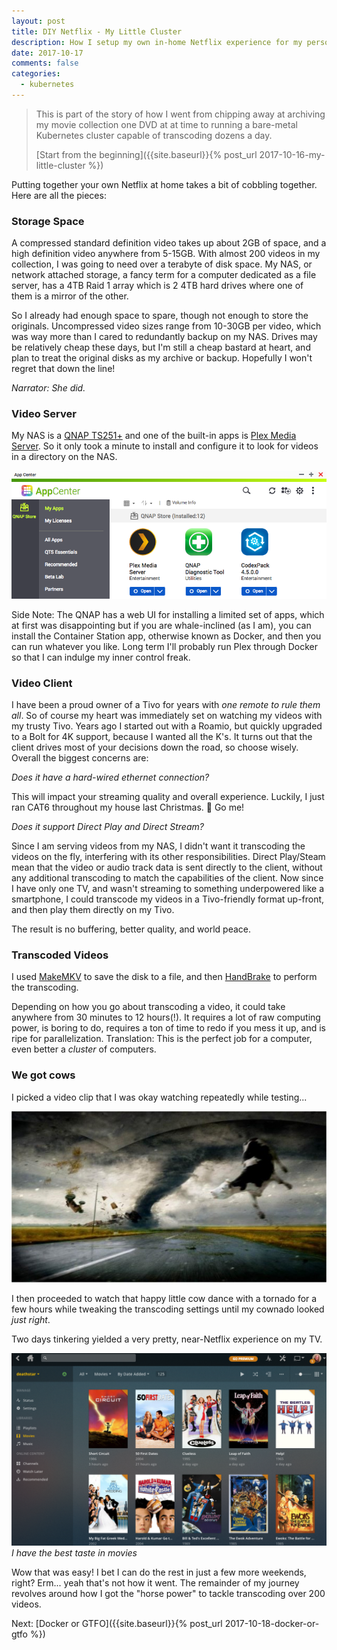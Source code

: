 ```yaml
---
layout: post
title: DIY Netflix - My Little Cluster
description: How I setup my own in-home Netflix experience for my personal videos
date: 2017-10-17
comments: false
categories:
  - kubernetes
---
```


> This is part of the story of how I went from chipping away at archiving my movie collection one DVD
at at time to running a bare-metal Kubernetes cluster capable of transcoding dozens a day.
>
> [Start from the beginning]({{site.baseurl}}{% post_url 2017-10-16-my-little-cluster %})


Putting together your own Netflix at home takes a bit of cobbling together. Here
are all the pieces:

### Storage Space
A compressed standard definition video takes up about 2GB of space, and a high definition video
anywhere from 5-15GB. With almost 200 videos in my collection, I was going to need over a terabyte
of disk space. My NAS, or network attached storage,
a fancy term for a computer dedicated as a file server, has a 4TB Raid 1 array which is 2 4TB hard drives where one of them is a mirror of the other.

So I already had enough space to spare, though not enough to store the originals. Uncompressed
video sizes range from 10-30GB per video, which was way more than I cared to redundantly backup
on my NAS. Drives may be relatively cheap these days, but I'm still a cheap bastard
at heart, and plan to treat the original disks as my archive or backup. Hopefully I
won't regret that down the line!

_Narrator: She did._

### Video Server
My NAS is a [QNAP TS251+](https://www.qnap.com/en-us/product/ts-251+) and one
of the built-in apps is [Plex Media Server](http://plex.tv). So it only took a minute to install and
configure it to look for videos in a directory on the NAS.

![QNAP Plex Installation Screenshot](/images/handbrk8s/qnap.png)

Side Note: The QNAP has a web UI for installing a limited set of apps, which at first
was disappointing but if you are whale-inclined (as I am), you can install
the Container Station app, otherwise known as Docker, and then you can run whatever you like.
Long term I'll probably run Plex through Docker so that I can indulge my inner control freak.

### Video Client
I have been a proud owner of a Tivo for years with _one remote to rule them all_.
So of course my heart was immediately set on watching my videos with my trusty Tivo.
Years ago I started out with a Roamio, but quickly upgraded to a Bolt for 4K support,
because I wanted all the K's. It turns out that the client drives most of
your decisions down the road, so choose wisely. Overall the biggest concerns are:

_Does it have a hard-wired ethernet connection?_

This will impact your streaming quality and overall experience.
Luckily, I just ran CAT6 throughout my house last Christmas. 🎄 Go me!

_Does it support Direct Play and Direct Stream?_

Since I am serving videos from my NAS, I didn't
want it transcoding the videos on the fly, interfering with its other responsibilities.
Direct Play/Steam mean that the video or audio track data is sent directly to the client,
without any additional transcoding to match
the capabilities of the client. Now since I have only one TV, and wasn't streaming
to something underpowered like a smartphone, I could transcode
my videos in a Tivo-friendly format up-front, and then play them directly on my Tivo.

The result is no buffering, better quality, and world peace.

### Transcoded Videos
I used [MakeMKV](http://www.makemvk.com) to save the disk to a file, and
then [HandBrake](http://handbrake.fr) to perform the transcoding.

Depending on how you go about transcoding a video, it could take anywhere from
30 minutes to 12 hours(!). It requires a lot of raw computing power,
is boring to do, requires a ton of time to redo if you mess it up, and is ripe
for parallelization. Translation: This is the perfect job for a computer,
even better a _cluster_ of computers.

### We got cows
I picked a video clip that I was okay watching repeatedly while testing...

![flying cow scene from Twister](/images/handbrk8s/twister.jpg)

I then proceeded to watch that happy little cow dance with a tornado for a few hours while
tweaking the transcoding settings until my cownado looked _just right_.

Two days tinkering yielded a very pretty, near-Netflix experience
on my TV.

![Plex Screenshot](/images/handbrk8s/plex.png)
*I have the best taste in movies*

Wow that was easy! I bet I can do the rest in just a few more weekends, right?
Erm... yeah that's not how it went. The remainder of my journey revolves around
how I got the "horse power" to tackle transcoding over 200 videos.

Next: [Docker or GTFO]({{site.baseurl}}{% post_url 2017-10-18-docker-or-gtfo %})
